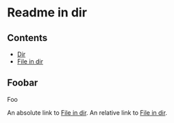 # Readme in dir

Contents
--------
* [Dir](test-dir/)
* [File in dir](test-dir/page-in-dir.md)

## Foobar

Foo

An absolute link to [File in dir](test-dir/page-in-dir.md).
An relative link to [File in dir](page-in-dir.md).

